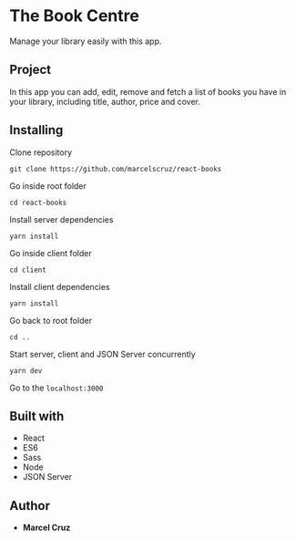 # The Book Centre

Manage your library easily with this app.

## Project

In this app you can add, edit, remove and fetch a list of books you have in your library, including title, author, price and cover.

## Installing

Clone repository

```
git clone https://github.com/marcelscruz/react-books
```

Go inside root folder

```
cd react-books
```

Install server dependencies

```
yarn install
```

Go inside client folder

```
cd client
```

Install client dependencies

```
yarn install
```

Go back to root folder

```
cd ..
```

Start server, client and JSON Server concurrently

```
yarn dev
```

Go to the `localhost:3000`

## Built with

- React
- ES6
- Sass
- Node
- JSON Server

## Author

- **Marcel Cruz**
